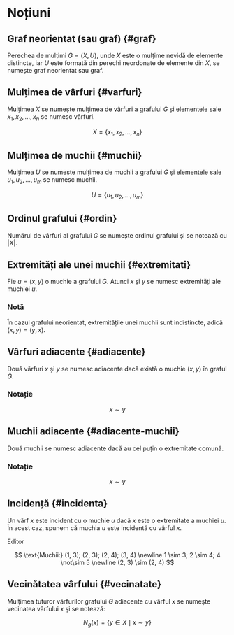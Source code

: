 <script setup lang="ts">
import { GraphType } from './components/types'
import GraphVisualization from './components/GraphVisualization.vue'

const graf = {
  type: GraphType.Simple,
  nodes: [
    { id: '1', label: '1' },
    { id: '2', label: '2' },
    { id: '3', label: '3' },
    { id: '4', label: '4' },
    { id: '5', label: '5' },
  ],
  edges: [
    { source: '1', target: '3' },
    { source: '2', target: '3' },
    { source: '2', target: '4' },
    { source: '3', target: '4' },
  ],
}
</script>

# Noțiuni

## Graf neorientat (sau graf) {#graf}

Perechea de mulțimi $G=(X, U)$, unde $X$ este o mulțime nevidă de elemente distincte, iar $U$ este formată din perechi neordonate de elemente din $X$, se numește graf neorientat sau graf.

## Mulțimea de vârfuri {#varfuri}

Mulțimea $X$ se numește mulțimea de vârfuri a grafului $G$ și elementele sale $x_1, x_2, \ldots, x_n$ se numesc vârfuri.

$$
X = \{x_1, x_2, \ldots, x_n\}
$$

## Mulțimea de muchii {#muchii}

Mulțimea $U$ se numește mulțimea de muchii a grafului $G$ și elementele sale $u_1, u_2, \ldots, u_m$ se numesc muchii.

$$
U = \{u_1, u_2, \ldots, u_m\}
$$

## Ordinul grafului {#ordin}

Numărul de vârfuri al grafului $G$ se numește ordinul grafului și se notează cu $|X|$.

## Extremități ale unei muchii {#extremitati}

Fie $u = (x, y)$ o muchie a grafului $G$. Atunci $x$ și $y$ se numesc extremități ale muchiei $u$.

### Notă

În cazul grafului neorientat, extremitățile unei muchii sunt indistincte, adică $(x, y) = (y, x)$.

## Vârfuri adiacente {#adiacente}

Două vârfuri $x$ și $y$ se numesc adiacente dacă există o muchie $(x, y)$ în graful $G$.

### Notație

$$
x \sim y
$$

## Muchii adiacente {#adiacente-muchii}

Două muchii se numesc adiacente dacă au cel puțin o extremitate comună.

### Notație

$$
x \sim y
$$

## Incidență {#incidenta}

Un vârf $x$ este incident cu o muchie $u$ dacă $x$ este o extremitate a muchiei $u$. În acest caz, spunem că muchia $u$ este incidentă cu vârful $x$.

<div class="h-[300px]">
  <GraphVisualization :graph="graf" />
</div>

<p><a :href="`./editor.html?graph=${encodeURIComponent(JSON.stringify(graf))}`">Editor</a></p>

$$
\text{Muchii:} (1, 3); (2, 3); (2, 4); (3, 4)
\newline
1 \sim 3; 2 \sim 4; 4 \not\sim 5
\newline
(2, 3) \sim (2, 4)
$$

## Vecinătatea vârfului {#vecinatate}

Mulţimea tuturor vârfurilor grafului $G$ adiacente cu vârful $x$ se numeşte vecinatea vârfului $x$ şi se notează:

$$
N_g(x) = \{y \in X \mid x \sim y\}
$$
